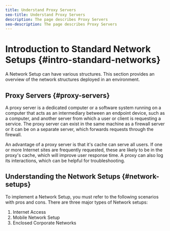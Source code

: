 ```yaml
---
title: Understand Proxy Servers
seo-title: Understand Proxy Servers
description: The page describes Proxy Servers
seo-description: The page describes Proxy Servers
---
```


# Introduction to Standard Network Setups {#intro-standard-networks}

A Network Setup can have various structures. This section provides an overview of the network structures deployed in an environment.

## Proxy Servers {#proxy-servers}

A proxy server is a dedicated computer or a software system running on a computer that acts as an intermediary between an endpoint device, such as a computer, and another server from which a user or client is requesting a service. The proxy server can exist in the same machine as a firewall server or it can be on a separate server, which forwards requests through the firewall.

An advantage of a proxy server is that it's cache can serve all users. If one or more Internet sites are frequently requested, these are likely to be in the proxy's cache, which will improve user response time. A proxy can also log its interactions, which can be helpful for troubleshooting.

## Understanding the Network Setups {#network-setups}

To implement a Network Setup, you must refer to the following scenarios with pros and cons. There are three major types of Network setups:

1. Internet Access
1. Mobile Network Setup
1. Enclosed Corporate Networks

